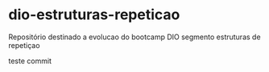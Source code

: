 # dio-estruturas-repeticao
Repositório destinado a evolucao do bootcamp DIO segmento estruturas de repetiçao

teste commit
